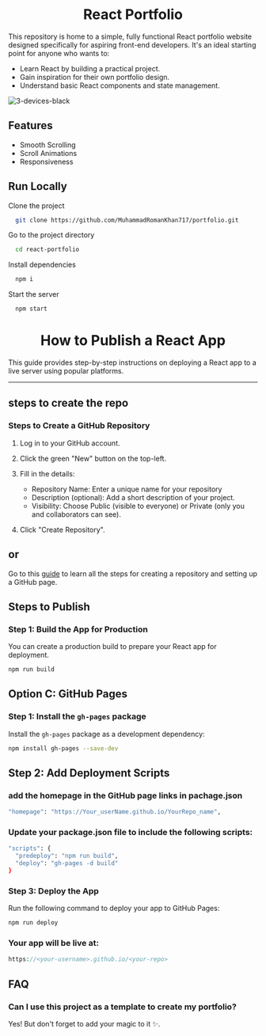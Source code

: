 <h1 align="center"> React Portfolio</h1>

This repository is home to a simple, fully functional React portfolio website designed specifically for aspiring front-end developers. It's an ideal starting point for anyone who wants to:

- Learn React by building a practical project.
- Gain inspiration for their own portfolio design.
- Understand basic React components and state management.


![3-devices-black](https://github.com/user-attachments/assets/8ebb69f0-be98-49d8-839b-b66ea2bcc325)
## Features



- Smooth Scrolling
- Scroll Animations
- Responsiveness



## Run Locally

Clone the project

```bash
  git clone https://github.com/MuhammadRomanKhan717/portfolio.git
```

Go to the project directory

```bash
  cd react-portfolio
```

Install dependencies

```bash
  npm i
```

Start the server

```bash
  npm start
```

<h1 align="center">How to Publish a React App</h1>

This guide provides step-by-step instructions on deploying a React app to a live server using popular platforms.

---
## steps to create the repo
### Steps to Create a GitHub Repository
1. Log in to your GitHub account.
2. Click the green "New" button on the top-left.
3. Fill in the details:
   *  Repository Name: Enter a unique name for your repository
   * Description (optional): Add a short description of your project.
   * Visibility: Choose Public (visible to everyone) or Private (only you and collaborators can see).
     
4. Click "Create Repository".  
## or  
Go to this [guide](https://docs.github.com/en/pages/quickstart) to learn all the steps for creating a repository and setting up a GitHub page.


   
## Steps to Publish

### Step 1: Build the App for Production
You can create a production build to prepare your React app for deployment.

```bash
npm run build
```
## Option C: GitHub Pages

### Step 1: Install the `gh-pages` package
Install the `gh-pages` package as a development dependency:

```bash
npm install gh-pages --save-dev
```
## Step 2: Add Deployment Scripts
### add the homepage in the GitHub page links in pachage.json
```bash
"homepage": "https://Your_userName.github.io/YourRepo_name",
```
### Update your package.json file to include the following scripts:

```bash
"scripts": {
  "predeploy": "npm run build",
  "deploy": "gh-pages -d build"
}
```
###  Step 3: Deploy the App
Run the following command to deploy your app to GitHub Pages:
```bash
npm run deploy
```
### Your app will be live at:
```php
https://<your-username>.github.io/<your-repo>

```
## FAQ

### Can I use this project as a template to create my portfolio?

Yes! But don't forget to add your magic to it ✨.



